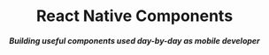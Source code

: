 <h1 align="center">React Native Components</h1>
<h5 align="center">Building useful components used day-by-day as mobile developer</h5>

